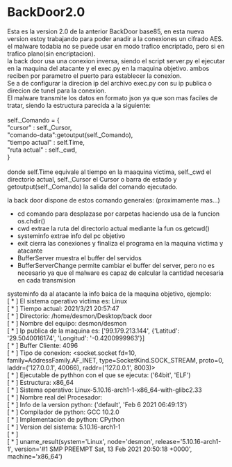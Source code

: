 # BackDoor2.0

Esta es la version 2.0 de la anterior BackDoor base85, en esta nueva version estoy trabajando para poder anadir a la conexiones un cifrado AES. el malware todabia no se puede usar en modo trafico encriptado, pero si en trafico plano(sin encriptacion). <br>
la back door usa una conexion inversa,  siendo el script server.py el ejecutar en la maquina del atacante y el exec.py en la maquina objetivo. ambos reciben por parametro el puerto para establecer la conexion. <br>
Se a de configurar la direcion ip del archivo exec.py con su ip publica o direcion de tunel para la conexion. <br>
El malware transmite los datos en formato json ya que son mas faciles de tratar, siendo la estructura parecida a la siguiente:<br><br>
     self._Comando = {<br>
       "cursor" : self._Cursor,<br>
       "comando-data":getoutput(self._Comando),  <br>
       "tiempo actual" : self.Time,<br>
       "ruta actual" : self._cwd,<br>
     }<br>
<br>
donde self.Time equivale al tiempo en la maaquina victima, self._cwd el directorio actual, self._Cursor el Cursor o barra de estado y getoutput(self._Comando) la salida del comando ejecutado.<br>

la back door dispone de estos comando generales:  (proximamente mas...)<br>

- cd                    comando para desplazase por carpetas haciendo usa de la funcion os.chdir()<br>
- cwd                   extrae la ruta del directorio actual mediante la fun os.getcwd()<br>
- systeminfo            extrae info del pc objetivo<br>
- exit                  cierra las conexiones y finaliza el programa en la maquina victima y atacante<br>
- BufferServer          muestra el buffer del servidos<br>
- BufferServerChange    permite cambiar el buffer del server, pero no es necesario ya que el malware es capaz de calcular la cantidad necesaria en cada transmision<br>

systeminfo da al atacante la info baica de la maquina objetivo, ejemplo:<br>
[ * ] El sistema operativo victima es: Linux<br>
[ * ] Tiempo actual: 2021/3/21 20:57:47<br>
[ * ] Directorio: /home/desmon/Desktop/back door<br>
[ * ] Nombre del equipo: desmon/desmon<br>
[ * ] Ip publica de la maquina es: ['99.179.213.144', {'Latitud': '29.5040016174', 'Longitud': '-0.4200999963'}]<br>
[ * ] Buffer Cliente: 4096<br>
[ * ] Tipo de conexion: <socket.socket fd=10, family=AddressFamily.AF_INET, type=SocketKind.SOCK_STREAM, proto=0, laddr=('127.0.0.1', 40066), raddr=('127.0.0.1', 8003)><br>
[ * ] Ejecutable de pythhon con el que se ejecuta: ('64bit', 'ELF')<br>
[ * ] Estructura: x86_64<br>
[ * ] Sistema operativo: Linux-5.10.16-arch1-1-x86_64-with-glibc2.33<br>
[ * ] Nombre real del Procesador: <br>
[ * ] Info de la version python: ('default', 'Feb  6 2021 06:49:13')<br>
[ * ] Compilador de python: GCC 10.2.0<br>
[ * ] Implementacion de python: CPython<br>
[ * ] Version del sistema: 5.10.16-arch1-1<br>
[ * ] <br>
[ * ] uname_result(system='Linux', node='desmon', release='5.10.16-arch1-1', version='#1 SMP PREEMPT Sat, 13 Feb 2021 20:50:18 +0000', machine='x86_64')
<br>
